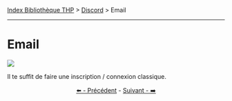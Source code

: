 [Index Bibliothèque THP](https://github.com/TheHackingProject/bibliotheque-THP/wiki) > [Discord](https://github.com/TheHackingProject/bibliotheque-THP/wiki/tuto_discord) > Email

___

# Email

![](https://i.imgur.com/92MIy25.png)

Il te suffit de faire une inscription / connexion classique. 


<div align="center">

[⬅️ - Précédent](https://github.com/TheHackingProject/bibliotheque-THP/wiki/invitation_sur_le_discord) - [Suivant - ➡️](https://github.com/TheHackingProject/bibliotheque-THP/wiki/connexion)

</div>